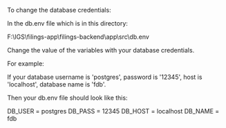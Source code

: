 To change the database credentials:

In the db.env file which is in this directory:

F:\IGS\filings-app\filings-backend\app\src\db.env

Change the value of the variables with your database credentials.

For example:

If your database username is 'postgres', 
password is '12345',
host is 'localhost',
database name is 'fdb'.

Then your db.env file should look like this:

DB_USER = postgres
DB_PASS = 12345
DB_HOST = localhost
DB_NAME = fdb